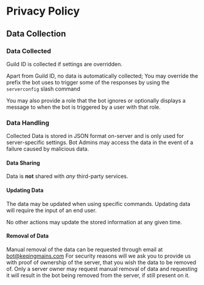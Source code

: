 # Privacy Policy

## Data Collection
### Data Collected
Guild ID is collected if settings are overridden.

Apart from Guild ID, no data is automatically collected; You may override the prefix the bot uses to trigger some of the responses by using the `serverconfig` slash command

You may also provide a role that the bot ignores or optionally displays a message to when the bot is triggered by a user with that role.

### Data Handling
Collected Data is stored in JSON format on-server and is only used for server-specific settings.
Bot Admins may access the data in the event of a failure caused by malicious data.

#### Data Sharing
Data is **not** shared with *any* third-party services.

#### Updating Data
The data may be updated when using specific commands.
Updating data will require the input of an end user.

No other actions may update the stored information at any given time.

#### Removal of Data
Manual removal of the data can be requested through email at bot@keqingmains.com
For security reasons will we ask you to provide us with proof of ownership of the server, that you wish the data to be removed of. Only a server owner may request manual removal of data and requesting it will result in the bot being removed from the server, if still present on it.
